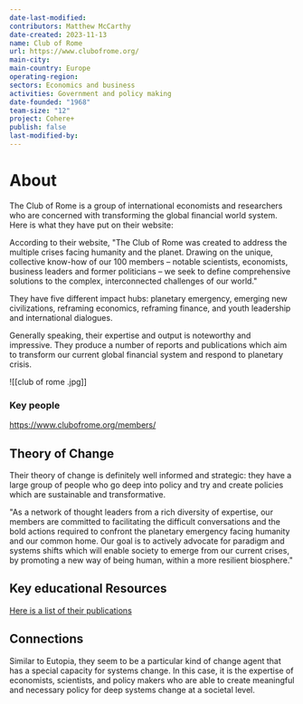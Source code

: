 ```yaml
---
date-last-modified: 
contributors: Matthew McCarthy
date-created: 2023-11-13
name: Club of Rome
url: https://www.clubofrome.org/
main-city: 
main-country: Europe
operating-region: 
sectors: Economics and business
activities: Government and policy making
date-founded: "1968"
team-size: "12"
project: Cohere+
publish: false
last-modified-by:
---
```


# About 

The Club of Rome is a group of international economists and researchers  who are concerned with transforming the global financial world system. Here is what they have put on their website: 

According to their website, "The Club of Rome was created to address the multiple crises facing humanity and the planet. Drawing on the unique, collective know-how of our 100 members – notable scientists, economists, business leaders and former politicians – we seek to define comprehensive solutions to the complex, 
interconnected challenges of our world."

They have five different impact hubs: planetary emergency, emerging new civilizations, reframing economics, reframing finance, and youth leadership
and international dialogues. 

Generally speaking, their expertise and output is noteworthy and impressive. They produce a number of reports and publications which aim to transform our current global financial system and respond to planetary crisis. 

![[club of rome .jpg]]

### Key people 

 https://www.clubofrome.org/members/

## Theory of Change 

Their theory of change is definitely well informed and strategic: they have a large group of people who go deep into policy and try and create policies which are sustainable and transformative. 

"As a network of thought leaders from a rich diversity of expertise, our members are committed to facilitating the difficult conversations and the bold actions required to confront the planetary emergency facing humanity and our common home. Our goal is to actively advocate for paradigm and systems shifts which will enable society to emerge from our current crises, by promoting a new way of being human, 
within a more resilient biosphere."

## Key educational Resources 

[Here is a list of their publications](https://www.clubofrome.org/publications/?filter=reports-to-cor)

## Connections 

Similar to Eutopia, they seem to be a particular kind of change agent that has a special capacity for systems change. In this case, it is the expertise of economists, scientists, and policy makers who are able to create meaningful and necessary policy for deep systems change at a societal level.

